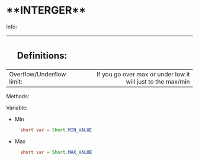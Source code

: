 <h1> **INTERGER** </h1>

Info:

| <h2>Definitions:</h2>     |     |                                                             |
| ------------------------- | --- | ----------------------------------------------------------: |
| Overflow/Underflow limit: |     | If you go over max or under low it will just to the max/min |

Methods:

Variable:

- Min
  ```java
    short var = Short.MIN_VALUE
  ```
- Max
  ```java
    short var = Short.MAX_VALUE
  ```
